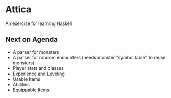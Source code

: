Attica
======

An exercise for learning Haskell 

Next on Agenda
--------------
* A parser for monsters
* A parser for random encounters (needs monster "symbol table" to reuse monsters)
* Player stats and classes
* Experience and Leveling
* Usable Items
* Abilities
* Equippable Items